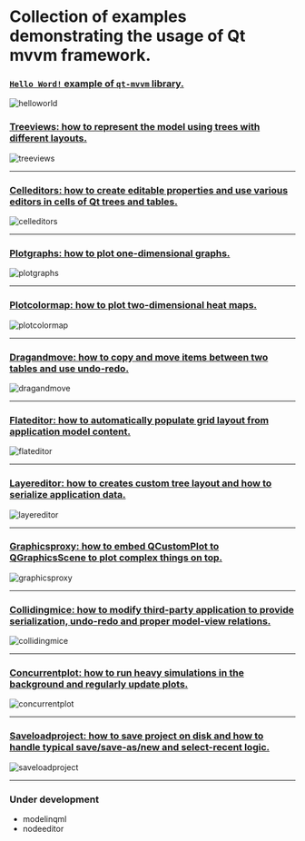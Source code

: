 # Collection of examples demonstrating the usage of Qt mvvm framework.

### [`Hello Word!` example of `qt-mvvm` library.](helloworld/README.md)

![helloworld](../doc/assets/helloworld.png)

### [Treeviews: how to represent the model using trees with different layouts.](treeviews/README.md)

![treeviews](../doc/assets/treeviews1.png)

<hr>

### [Celleditors:  how to create editable properties and use various editors in cells of Qt trees and tables.](celleditors/README.md)

![celleditors](../doc/assets/celleditors.png)

<hr>

### [Plotgraphs:  how to plot one-dimensional graphs.](plotgraphs/README.md)

![plotgraphs](../doc/assets/plotgraphs.png)

<hr>

### [Plotcolormap:  how to plot two-dimensional heat maps.](plotcolormap/README.md)

![plotcolormap](../doc/assets/plotcolormap.png)

<hr>

### [Dragandmove:  how to copy and move items between two tables and use undo-redo.](dragandmove/README.md)

![dragandmove](../doc/assets/dragandmove.png)

<hr>

### [Flateditor: how to automatically populate grid layout from  application model content.](flateditor/README.md)

![flateditor](../doc/assets/flateditor.png)

<hr>

### [Layereditor: how to creates custom tree layout and how to serialize application data.](layereditor/README.md)

![layereditor](../doc/assets/layereditor.png)

<hr>

### [Graphicsproxy: how to embed QCustomPlot to QGraphicsScene to plot complex things on top.](graphicsproxy/README.md)

![graphicsproxy](../doc/assets/graphicsproxy.png)

<hr>

### [Collidingmice: how to modify third-party application to provide serialization, undo-redo and proper model-view relations.](collidingmice/README.md)

![collidingmice](../doc/assets/colliding-mice-after.png)

<hr>

### [Concurrentplot: how to run heavy simulations in the background and regularly update plots.](concurrentplot/README.md)

![concurrentplot](../doc/assets/concurrentplot.png)

<hr>

### [Saveloadproject: how to save project on disk and how to handle typical save/save-as/new and select-recent logic.](saveloadproject/README.md)

![saveloadproject](../doc/assets/saveloadproject.png)

<hr>

### Under development

+ modelinqml
+ nodeeditor

